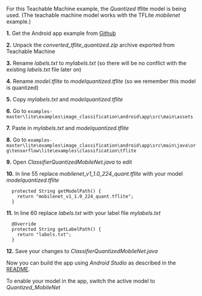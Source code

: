 For this Teachable Machine example, the _Quantized_ tflite model is being used.
(The teachable machine model works with the TFLite _mobilenet_ example.)

**1.** Get the Android app example from [Github](https://github.com/tensorflow/examples/tree/master/lite/examples/image_classification/android)

**2.** Unpack the _converted_tflite_quantized.zip_ archive exported from Teachable Machine

**3.** Rename _labels.txt_ to _mylabels.txt_ (so there will be no conflict with the existing _labels.txt_ file later on) 

**4.** Rename _model.tflite_ to _modelquantized.tflite_ (so we remember this model is quantized)

**5.** Copy _mylabels.txt_ and _modelquantized.tflite_

**6.** Go to `examples-master\lite\examples\image_classification\android\app\src\main\assets`

**7.** Paste in _mylabels.txt_ and _modelquantized.tflite_

**8.** Go to `examples-master\lite\examples\image_classification\android\app\src\main\java\org\tensorflow\lite\examples\classification\tflite`

**9.** Open _ClassifierQuantizedMobileNet.java_ to edit

**10.** In line 55 replace _mobilenet_v1_1.0_224_quant.tflite_ with your model _modelquantized.tflite_

```
  protected String getModelPath() {
    return "mobilenet_v1_1.0_224_quant.tflite";
  }
```

**11.** In line 60  replace _labels.txt_ with your label file _mylabels.txt_

```
  @Override
  protected String getLabelPath() {
    return "labels.txt";
  }
```

**12.** Save your changes to _ClassifierQuantizedMobileNet.java_

Now you can build the app using _Android Studio_ as described in the [README](https://github.com/tensorflow/examples/blob/master/lite/examples/image_classification/android/README.md).

To enable your model in the app, switch the active model to _Quantized_MobileNet_
